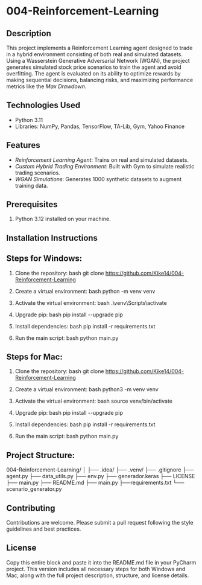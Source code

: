 # 004-Reinforcement-Learning

## Description
This project implements a Reinforcement Learning agent designed to trade in a hybrid environment consisting of both real and simulated datasets. Using a Wasserstein Generative Adversarial Network (WGAN), the project generates simulated stock price scenarios to train the agent and avoid overfitting. The agent is evaluated on its ability to optimize rewards by making sequential decisions, balancing risks, and maximizing performance metrics like the *Max Drawdown*.

## Technologies Used
- Python 3.11
- Libraries: NumPy, Pandas, TensorFlow, TA-Lib, Gym, Yahoo Finance

## Features
- *Reinforcement Learning Agent*: Trains on real and simulated datasets.
- *Custom Hybrid Trading Environment*: Built with Gym to simulate realistic trading scenarios.
- *WGAN Simulations*: Generates 1000 synthetic datasets to augment training data.
## Prerequisites
1. Python 3.12 installed on your machine.

## Installation Instructions

## Steps for Windows:
1. Clone the repository:
   bash
   git clone https://github.com/Kike14/004-Reinforcement-Learning

2. Create a virtual environment:
   bash
   python -m venv venv

3. Activate the virtual environment:
   bash
   .\venv\Scripts\activate
4. Upgrade pip:
   bash
   pip install --upgrade pip

5. Install dependencies:
   bash
   pip install -r requirements.txt

6. Run the main script:
   bash
   python main.py

## Steps for Mac:
1. Clone the repository:
   bash
   git clone https://github.com/Kike14/004-Reinforcement-Learning

2. Create a virtual environment:
   bash
   python3 -m venv venv

3. Activate the virtual environment:
   bash
   source venv/bin/activate

4. Upgrade pip:
   bash
   pip install --upgrade pip

5. Install dependencies:
   bash
   pip install -r requirements.txt

6. Run the main script:
   bash
   python main.py 

## Project Structure:
004-Reinforcement-Learning/
│
├── .idea/
├── .venv/
├── .gitignore
├── agent.py
├── data_utils.py
├── env.py
├── generador.keras
├── LICENSE
├── main.py
├── README.md
├── main.py
├──requirements.txt
└── scenario_generator.py

## Contributing
Contributions are welcome. Please submit a pull request following the style guidelines and best practices.

## License
Copy this entire block and paste it into the README.md file in your PyCharm project. This version includes all necessary steps for both Windows and Mac, along with the full project description, structure, and license details.